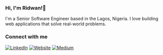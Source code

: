 ### Hi, I'm Ridwan!👋


I'm a Senior Software Engineer based in the Lagos, Nigeria. I love building web applications that solve real-world problems.


### Connect with me

[![LinkedIn](https://img.shields.io/badge/LinkedIn-0077B5?style=for-the-badge&logo=linkedin&logoColor=white)](https://www.linkedin.com/in/ridwan-yusufa/)
[![Website](https://img.shields.io/badge/My%20Website-1DA1F2?style=for-the-badge&logo=HTML5&logoColor=white)](https://www.ridwanray.com)
[![Medium](https://img.shields.io/badge/Medium-black?style=for-the-badge&logo=medium)](https://medium.com/@ridwanray)

